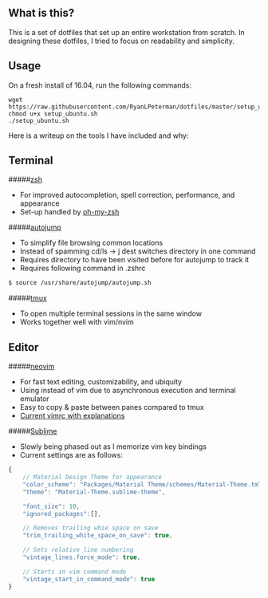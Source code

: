 ## What is this?
This is a set of dotfiles that set up an entire workstation from scratch. 
In designing these dotfiles, I tried to focus on readability and simplicity.

## Usage
On a fresh install of 16.04, run the following commands:
```
wget https://raw.githubusercontent.com/RyanLPeterman/dotfiles/master/setup_ubuntu.sh
chmod u+x setup_ubuntu.sh
./setup_ubuntu.sh
```

Here is a writeup on the tools I have included and why:

## Terminal

#####[zsh](https://github.com/robbyrussell/oh-my-zsh)
* For improved autocompletion, spell correction, performance, and appearance
* Set-up handled by [oh-my-zsh](https://github.com/robbyrussell/oh-my-zsh)

#####[autojump](https://github.com/wting/autojump)
* To simplify file browsing common locations
* Instead of spamming cd/ls -> j dest switches directory in one command
* Requires directory to have been visited before for autojump to track it
* Requires following command in .zshrc
```sh
$ source /usr/share/autojump/autojump.sh
```

#####[tmux](https://github.com/tmux/tmux)
* To open multiple terminal sessions in the same window
* Works together well with vim/nvim

## Editor

#####[neovim](https://github.com/neovim/neovim)
* For fast text editing, customizability, and ubiquity
* Using instead of vim due to asynchronous execution and terminal emulator
* Easy to copy & paste between panes compared to tmux
* [Current vimrc with explanations](https://github.com/RyanLPeterman/workflow/blob/master/.vimrc)

#####[Sublime](https://www.sublimetext.com/)
* Slowly being phased out as I memorize vim key bindings
* Current settings are as follows:

```javascript
{
    // Material Design Theme for appearance
    "color_scheme": "Packages/Material Theme/schemes/Material-Theme.tmTheme",
    "theme": "Material-Theme.sublime-theme",

    "font_size": 10,
    "ignored_packages":[],

    // Removes trailing whie space on save
    "trim_trailing_white_space_on_save": true,

    // Sets relative line numbering
    "vintage_lines.force_mode": true,

    // Starts in vim command mode
    "vintage_start_in_command_mode": true
}
```
